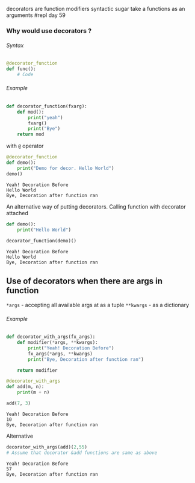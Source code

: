 decorators are function modifiers
syntactic sugar
take a functions as an arguments
#repl day 59

### Why would use decorators ?

###### Syntax

```python
@decorator_function
def func():
	# Code
```

###### Example

```python
def decorator_function(fxarg):
    def mod():
        print("yeah")
        fxarg()
        print("Bye")
    return mod
```

with `@` operator

```python
@decorator_function
def demo():
    print("Demo for decor. Hello World")
demo()
```

```Output
Yeah! Decoration Before
Hello World
Bye, Decoration after function ran
```

An alternative way of putting decorators. Calling function with decorator attached

```python
def demo():
    print("Hello World")
    
decorator_function(demo)()

```

```Output
Yeah! Decoration Before
Hello World
Bye, Decoration after function ran
```

## Use of decorators when there are args in function

`*args` - accepting all available args at as a tuple
`**kwargs` - as a dictionary

###### Example

```python
def decorator_with_args(fx_args):
    def modifier(*args, **kwargs):
        print("Yeah! Decoration Before")
        fx_args(*args, **kwargs)
        print("Bye, Decoration after function ran")

    return modifier

@decorator_with_args
def add(m, n):
    print(m + n)

add(7, 3)

```

```Output
Yeah! Decoration Before
10
Bye, Decoration after function ran
```

Alternative

```python
decorator_with_args(add)(2,55)
# Assume that decorator &add functions are same as above
```

```Output
Yeah! Decoration Before
57
Bye, Decoration after function ran
```

